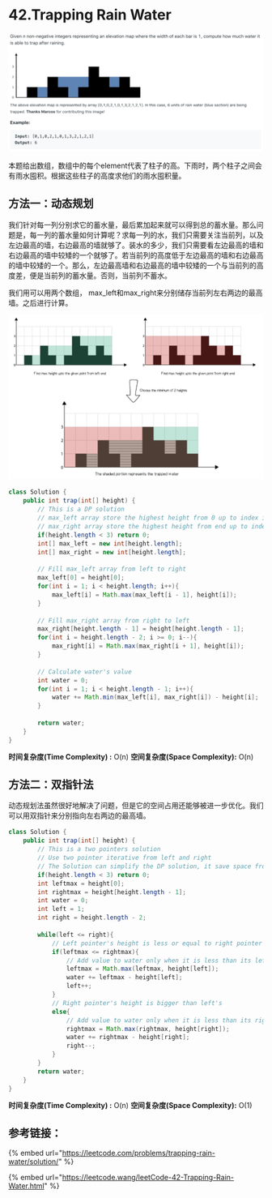 # 42.Trapping Rain Water

![](.gitbook/assets/image%20%2823%29.png)

本题给出数组，数组中的每个element代表了柱子的高。下雨时，两个柱子之间会有雨水囤积。根据这些柱子的高度求他们的雨水囤积量。

## 方法一：动态规划

我们针对每一列分别求它的蓄水量，最后累加起来就可以得到总的蓄水量。那么问题是，每一列的蓄水量如何计算呢？求每一列的水，我们只需要关注当前列，以及左边最高的墙，右边最高的墙就够了。装水的多少，我们只需要看左边最高的墙和右边最高的墙中较矮的一个就够了。若当前列的高度低于左边最高的墙和右边最高的墙中较矮的一个。那么，左边最高墙和右边最高的墙中较矮的一个与当前列的高度差，便是当前列的蓄水量。否则，当前列不蓄水。

我们用可以用两个数组， max\_left和max\_right来分别储存当前列左右两边的最高墙。之后进行计算。

![](.gitbook/assets/image%20%2814%29.png)

```java
class Solution {
    public int trap(int[] height) {
        // This is a DP solution
        // max_left array store the highest height from 0 up to index i
        // max_right array store the highest height from end up to index i
        if(height.length < 3) return 0;
        int[] max_left = new int[height.length];
        int[] max_right = new int[height.length];
        
        // Fill max_left array from left to right
        max_left[0] = height[0];
        for(int i = 1; i < height.length; i++){
            max_left[i] = Math.max(max_left[i - 1], height[i]);
        }
        
        // Fill max_right array from right to left
        max_right[height.length - 1] = height[height.length - 1];
        for(int i = height.length - 2; i >= 0; i--){
            max_right[i] = Math.max(max_right[i + 1], height[i]);
        }
        
        // Calculate water's value
        int water = 0;
        for(int i = 1; i < height.length - 1; i++){
            water += Math.min(max_left[i], max_right[i]) - height[i];
        }
        
        return water;
    }
}
```

**时间复杂度\(Time Complexity\) :** O\(n\)          **空间复杂度\(Space Complexity\):** O\(n\)

## 方法二：双指针法

动态规划法虽然很好地解决了问题，但是它的空间占用还能够被进一步优化。我们可以用双指针来分别指向左右两边的最高墙。

```java
class Solution {
    public int trap(int[] height) {
        // This is a two pointers solution
        // Use two pointer iterative from left and right
        // The Solution can simplify the DP solution, it save space from DP. 
        if(height.length < 3) return 0;
        int leftmax = height[0];
        int rightmax = height[height.length - 1];
        int water = 0;
        int left = 1;
        int right = height.length - 2;
        
        while(left <= right){
            // Left pointer's height is less or equal to right pointer
            if(leftmax <= rightmax){
                // Add value to water only when it is less than its left max
                leftmax = Math.max(leftmax, height[left]);
                water += leftmax - height[left];
                left++;
            }
            // Right pointer's height is bigger than left's
            else{
                // Add value to water only when it is less than its right max
                rightmax = Math.max(rightmax, height[right]);
                water += rightmax - height[right];
                right--;
            }
        }
        return water;
    }
}
```

**时间复杂度\(Time Complexity\) :** O\(n\)          **空间复杂度\(Space Complexity\):** O\(1\)

## 参考链接：

{% embed url="https://leetcode.com/problems/trapping-rain-water/solution/" %}

{% embed url="https://leetcode.wang/leetCode-42-Trapping-Rain-Water.html" %}



